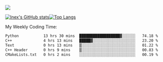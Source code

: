 ![](https://komarev.com/ghpvc/?username=lnexenl&style=flat-square&color=orange)

[![lnex's GitHub stats](https://github-readme-stats.vercel.app/api?username=lnexenl&count_private=true&show_icons=true)](https://github.com/anuraghazra/github-readme-stats)[![Top Langs](https://github-readme-stats.vercel.app/api/top-langs/?username=lnexenl&layout=compact&langs_count=8&exclude_repo=32-bit-MIPS-CPU)](https://github.com/anuraghazra/github-readme-stats)

My Weekly Coding Time:
<!--START_SECTION:waka-->

```txt
Python           13 hrs 30 mins  ██████████████████▓░░░░░░   74.18 %
C++              4 hrs 13 mins   █████▓░░░░░░░░░░░░░░░░░░░   23.20 %
Text             0 hrs 13 mins   ▒░░░░░░░░░░░░░░░░░░░░░░░░   01.22 %
C++ Header       0 hrs 9 mins    ▒░░░░░░░░░░░░░░░░░░░░░░░░   00.83 %
CMakeLists.txt   0 hrs 2 mins    ░░░░░░░░░░░░░░░░░░░░░░░░░   00.19 %
```

<!--END_SECTION:waka-->


